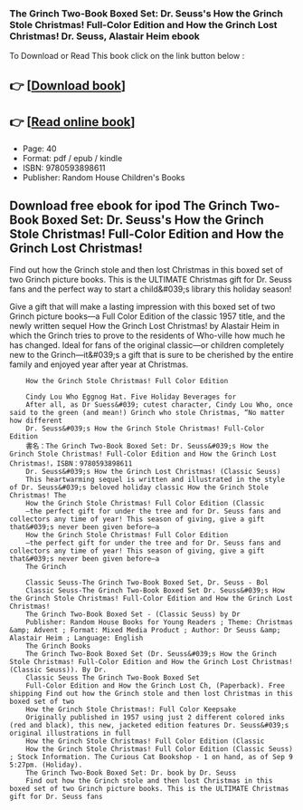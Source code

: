 ### The Grinch Two-Book Boxed Set: Dr. Seuss's How the Grinch Stole Christmas! Full-Color Edition and How the Grinch Lost Christmas! Dr. Seuss, Alastair Heim ebook

To Download or Read This book click on the link button below :

## 👉  [**[Download book](http://ebooksharez.info/download.php?group=book&from=github.com&id=718561&lnk=1066 "Download book")**]

## 👉  [**[Read online book](http://ebooksharez.info/download.php?group=book&from=github.com&id=718561&lnk=1066 "Read online book")**]


* Page: 40
* Format: pdf / epub / kindle
* ISBN: 9780593898611
* Publisher: Random House Children&#039;s Books



## Download free ebook for ipod The Grinch Two-Book Boxed Set: Dr. Seuss's How the Grinch Stole Christmas! Full-Color Edition and How the Grinch Lost Christmas!



Find out how the Grinch stole and then lost Christmas in this boxed set of two Grinch picture books. This is the ULTIMATE Christmas gift for Dr. Seuss fans and the perfect way to start a child&amp;#039;s library this holiday season!
 
 Give a gift that will make a lasting impression with this boxed set of two Grinch picture books—a Full Color Edition of the classic 1957 title, and the newly written sequel How the Grinch Lost Christmas! by Alastair Heim in which the Grinch tries to prove to the residents of Who-ville how much he has changed. Ideal for fans of the original classic—or children completely new to the Grinch—it&amp;#039;s a gift that is sure to be cherished by the entire family and enjoyed year after year at Christmas.


        How the Grinch Stole Christmas! Full Color Edition
        
        Cindy Lou Who Eggnog Hat. Five Holiday Beverages for
        After all, as Dr Suess&#039; cutest character, Cindy Lou Who, once said to the green (and mean!) Grinch who stole Christmas, “No matter how different 
        Dr. Seuss&#039;s How the Grinch Stole Christmas! Full-Color Edition
        書名：The Grinch Two-Book Boxed Set: Dr. Seuss&#039;s How the Grinch Stole Christmas! Full-Color Edition and How the Grinch Lost Christmas!，ISBN：9780593898611 
        Dr. Seuss&#039;s How the Grinch Lost Christmas! (Classic Seuss)
        This heartwarming sequel is written and illustrated in the style of Dr. Seuss&#039;s beloved holiday classic How the Grinch Stole Christmas! The 
        How the Grinch Stole Christmas! Full Color Edition (Classic
        —the perfect gift for under the tree and for Dr. Seuss fans and collectors any time of year! This season of giving, give a gift that&#039;s never been given before—a 
        How the Grinch Stole Christmas! Full Color Edition
        —the perfect gift for under the tree and for Dr. Seuss fans and collectors any time of year! This season of giving, give a gift that&#039;s never been given before—a 
        The Grinch
        
        Classic Seuss-The Grinch Two-Book Boxed Set, Dr. Seuss - Bol
        Classic Seuss-The Grinch Two-Book Boxed Set Dr. Seuss&#039;s How the Grinch Stole Christmas! Full-Color Edition and How the Grinch Lost Christmas!
        The Grinch Two-Book Boxed Set - (Classic Seuss) by Dr
        Publisher: Random House Books for Young Readers ; Theme: Christmas &amp; Advent ; Format: Mixed Media Product ; Author: Dr Seuss &amp; Alastair Heim ; Language: English 
        The Grinch Books
        The Grinch Two-Book Boxed Set (Dr. Seuss&#039;s How the Grinch Stole Christmas! Full-Color Edition and How the Grinch Lost Christmas! (Classic Seuss)). By Dr.
        Classic Seuss The Grinch Two-Book Boxed Set
        Full-Color Edition and How the Grinch Lost Ch, (Paperback). Free shipping Find out how the Grinch stole and then lost Christmas in this boxed set of two 
        How the Grinch Stole Christmas!: Full Color Keepsake
        Originally published in 1957 using just 2 different colored inks (red and black), this new, jacketed edition features Dr. Seuss&#039;s original illustrations in full 
        How the Grinch Stole Christmas! Full Color Edition (Classic
        How the Grinch Stole Christmas! Full Color Edition (Classic Seuss) ; Stock Information. The Curious Cat Bookshop - 1 on hand, as of Sep 9 5:27pm. (Holiday).
        The Grinch Two-Book Boxed Set: Dr. book by Dr. Seuss
        Find out how the Grinch stole and then lost Christmas in this boxed set of two Grinch picture books. This is the ULTIMATE Christmas gift for Dr. Seuss fans 
    




